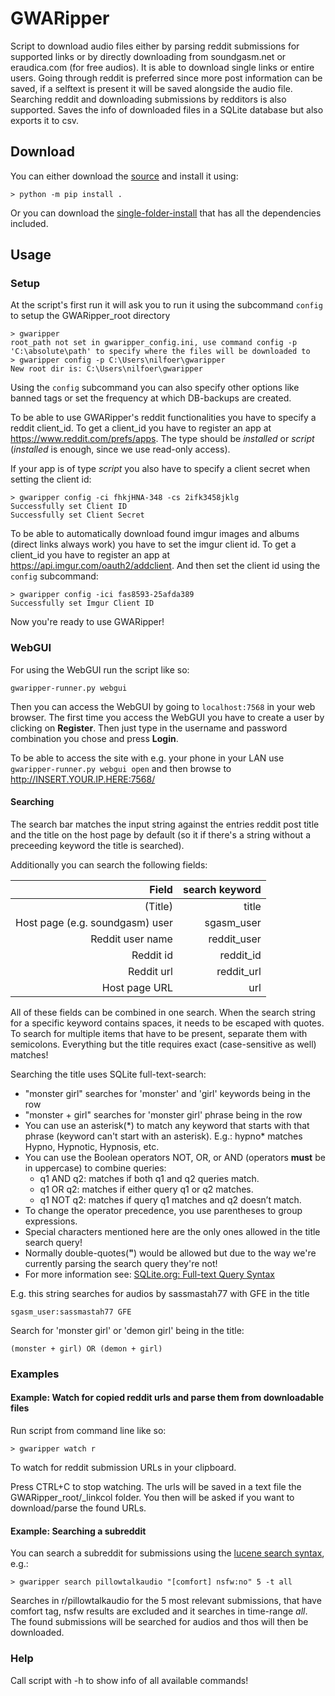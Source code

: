 # GWARipper
Script to download audio files either by parsing reddit submissions for supported links or by directly downloading from soundgasm.net or eraudica.com (for free audios). It is able to download single links or entire users. Going through reddit is preferred since more post information can
be saved, if a selftext is present it will be saved alongside the audio file. Searching reddit and downloading submissions by redditors is also supported. Saves the info of downloaded files in a SQLite database but also exports it to csv.

## Download
You can either download the [source](https://github.com/nilfoer/gwaripper/archive/master.zip) and install it using:
```
> python -m pip install .
```
Or you can download the [single-folder-install]() that has all the dependencies included.

## Usage
### Setup
At the script's first run it will ask you to run it using the subcommand `config` to setup the GWARipper_root directory
```
> gwaripper
root_path not set in gwaripper_config.ini, use command config -p 'C:\absolute\path' to specify where the files will be downloaded to
> gwaripper config -p C:\Users\nilfoer\gwaripper
New root dir is: C:\Users\nilfoer\gwaripper
```
Using the `config` subcommand you can also specify other options like banned tags or set the frequency at which DB-backups are created.

To be able to use GWARipper's reddit functionalities you have to specify a reddit client_id. To get a client_id you have to register an app at https://www.reddit.com/prefs/apps. The type should be *installed* or *script* (*installed* is enough, since we use read-only access).

If your app is of type *script* you also have to specify a client secret when setting the client id:
```
> gwaripper config -ci fhkjHNA-348 -cs 2ifk3458jklg
Successfully set Client ID
Successfully set Client Secret
```

To be able to automatically download found imgur images and albums (direct links always work) you have to set the imgur client id. To get a client_id you have to register an app at https://api.imgur.com/oauth2/addclient. And then set the client id using the `config` subcommand:
```
> gwaripper config -ici fas8593-25afda389
Successfully set Imgur Client ID
```
Now you're ready to use GWARipper!

### WebGUI
For using the WebGUI run the script like so:
```
gwaripper-runner.py webgui
```
Then you can access the WebGUI by going to `localhost:7568` in your web browser. The first time you access the WebGUI you have to create a user by clicking on **Register**. Then just type in the username and password combination you chose and press **Login**.

To be able to access the site with e.g. your phone in your LAN use `gwaripper-runner.py webgui open` and then browse to http://INSERT.YOUR.IP.HERE:7568/

#### Searching
The search bar matches the input string against the entries reddit post title and the title on the host page by default (so it if there's a string without a preceeding keyword the title is searched).

Additionally you can search the following fields:

| Field                                 | search keyword |
| -------------------------------------:| --------------:|
| (Title)                               | title          |
| Host page (e.g. soundgasm) user       | sgasm\_user    |
| Reddit user name                      | reddit\_user   |
| Reddit id                             | reddit\_id     |
| Reddit url                            | reddit\_url    |
| Host page URL                         | url            |

All of these fields can be combined in one search. When the search string for a specific keyword contains spaces, it needs to be escaped with quotes. To search for multiple items that have to be present, separate them with semicolons. Everything but the title requires exact (case-sensitive as well) matches!

Searching the title uses SQLite full-text-search:
- "monster girl" searches for 'monster' and 'girl' keywords being in the row
- "monster + girl" searches for 'monster girl' phrase being in the row
- You can use an asterisk(\*) to match any keyword that starts with that phrase (keyword can't start with an asterisk). E.g.: hypno\* matches Hypno, Hypnotic, Hypnosis, etc.
- You can use the Boolean operators NOT, OR, or AND (operators **must** be in uppercase) to combine queries:
    - q1 AND q2: matches if both q1 and q2 queries match.
    - q1 OR q2: matches if either query q1 or q2 matches.
    - q1 NOT q2: matches if query q1 matches and q2 doesn’t match.
- To change the operator precedence, you use parentheses to group expressions.
- Special characters mentioned here are the only ones allowed in the title search query!
- Normally double-quotes(**"**) would be allowed but due to the way we're currently parsing the search query they're not!
- For more information see: [SQLite.org: Full-text Query Syntax](https://www.sqlite.org/fts5.html#full_text_query_syntax)

E.g. this string searches for audios by sassmastah77 with GFE in the title
```
sgasm_user:sassmastah77 GFE
```

Search for 'monster girl' or 'demon girl' being in the title:
```
(monster + girl) OR (demon + girl)
```

### Examples
#### Example: Watch for copied reddit urls and parse them from downloadable files
Run script from command line like so:
```
> gwaripper watch r
```
To watch for reddit submission URLs in your clipboard.

Press CTRL+C to stop watching. The urls will be saved in a text file the GWARipper_root/_linkcol folder. You then will be asked if you want to download/parse the found URLs.

#### Example: Searching a subreddit
You can search a subreddit for submissions using the [lucene search syntax](https://www.reddit.com/wiki/search), e.g.:
```
> gwaripper search pillowtalkaudio "[comfort] nsfw:no" 5 -t all
```
Searches in r/pillowtalkaudio for the 5 most relevant submissions, that have comfort tag, nsfw results are excluded and it searches in time-range *all*. The found submissions will be searched for audios and thos will then be downloaded.

### Help
Call script with -h to show info of all available commands!
